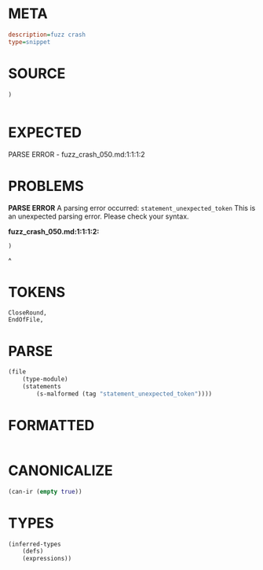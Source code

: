 # META
~~~ini
description=fuzz crash
type=snippet
~~~
# SOURCE
~~~roc
)
 
~~~
# EXPECTED
PARSE ERROR - fuzz_crash_050.md:1:1:1:2
# PROBLEMS
**PARSE ERROR**
A parsing error occurred: `statement_unexpected_token`
This is an unexpected parsing error. Please check your syntax.

**fuzz_crash_050.md:1:1:1:2:**
```roc
)
```
^


# TOKENS
~~~zig
CloseRound,
EndOfFile,
~~~
# PARSE
~~~clojure
(file
	(type-module)
	(statements
		(s-malformed (tag "statement_unexpected_token"))))
~~~
# FORMATTED
~~~roc
~~~
# CANONICALIZE
~~~clojure
(can-ir (empty true))
~~~
# TYPES
~~~clojure
(inferred-types
	(defs)
	(expressions))
~~~
